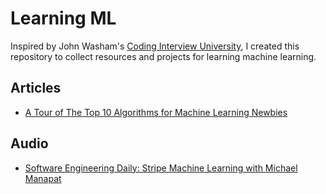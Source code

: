 # Learning ML

Inspired by John Washam's [Coding Interview University](https://github.com/jwasham/coding-interview-university), I created this repository to collect resources and projects for learning machine learning. 

## Articles

- [A Tour of The Top 10 Algorithms for Machine Learning Newbies](https://towardsdatascience.com/a-tour-of-the-top-10-algorithms-for-machine-learning-newbies-dde4edffae11)

## Audio

- [Software Engineering Daily: Stripe Machine Learning with Michael Manapat](https://softwareengineeringdaily.com/2017/03/17/stripe-machine-learning-with-michael-manapat/)